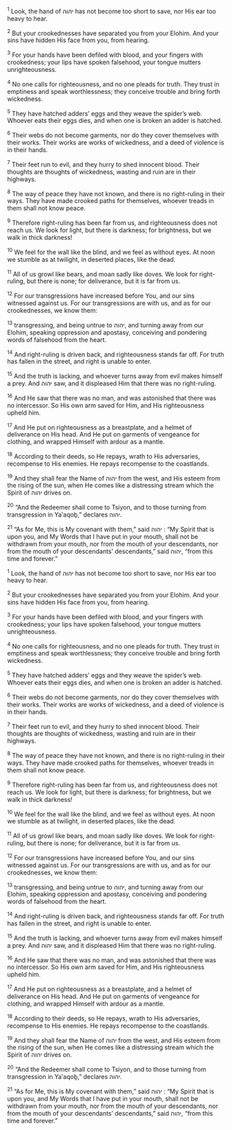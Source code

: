 <sup>1</sup> Look, the hand of יהוה has not become too short to save, nor His ear too heavy to hear.

<sup>2</sup> But your crookednesses have separated you from your Elohim. And your sins have hidden His face from you, from hearing.

<sup>3</sup> For your hands have been defiled with blood, and your fingers with crookedness; your lips have spoken falsehood, your tongue mutters unrighteousness.

<sup>4</sup> No one calls for righteousness, and no one pleads for truth. They trust in emptiness and speak worthlessness; they conceive trouble and bring forth wickedness.

<sup>5</sup> They have hatched adders’ eggs and they weave the spider’s web. Whoever eats their eggs dies, and when one is broken an adder is hatched.

<sup>6</sup> Their webs do not become garments, nor do they cover themselves with their works. Their works are works of wickedness, and a deed of violence is in their hands.

<sup>7</sup> Their feet run to evil, and they hurry to shed innocent blood. Their thoughts are thoughts of wickedness, wasting and ruin are in their highways.

<sup>8</sup> The way of peace they have not known, and there is no right-ruling in their ways. They have made crooked paths for themselves, whoever treads in them shall not know peace.

<sup>9</sup> Therefore right-ruling has been far from us, and righteousness does not reach us. We look for light, but there is darkness; for brightness, but we walk in thick darkness!

<sup>10</sup> We feel for the wall like the blind, and we feel as without eyes. At noon we stumble as at twilight, in deserted places, like the dead.

<sup>11</sup> All of us growl like bears, and moan sadly like doves. We look for right-ruling, but there is none; for deliverance, but it is far from us.

<sup>12</sup> For our transgressions have increased before You, and our sins witnessed against us. For our transgressions are with us, and as for our crookednesses, we know them:

<sup>13</sup> transgressing, and being untrue to יהוה, and turning away from our Elohim, speaking oppression and apostasy, conceiving and pondering words of falsehood from the heart.

<sup>14</sup> And right-ruling is driven back, and righteousness stands far off. For truth has fallen in the street, and right is unable to enter.

<sup>15</sup> And the truth is lacking, and whoever turns away from evil makes himself a prey. And יהוה saw, and it displeased Him that there was no right-ruling.

<sup>16</sup> And He saw that there was no man, and was astonished that there was no intercessor. So His own arm saved for Him, and His righteousness upheld him.

<sup>17</sup> And He put on righteousness as a breastplate, and a helmet of deliverance on His head. And He put on garments of vengeance for clothing, and wrapped Himself with ardour as a mantle.

<sup>18</sup> According to their deeds, so He repays, wrath to His adversaries, recompense to His enemies. He repays recompense to the coastlands.

<sup>19</sup> And they shall fear the Name of יהוה from the west, and His esteem from the rising of the sun, when He comes like a distressing stream which the Spirit of יהוה drives on.

<sup>20</sup> “And the Redeemer shall come to Tsiyon, and to those turning from transgression in Ya‛aqoḇ,” declares יהוה.

<sup>21</sup> “As for Me, this is My covenant with them,” said יהוה : “My Spirit that is upon you, and My Words that I have put in your mouth, shall not be withdrawn from your mouth, nor from the mouth of your descendants, nor from the mouth of your descendants’ descendants,” said יהוה, “from this time and forever.”

<sup>1</sup> Look, the hand of יהוה has not become too short to save, nor His ear too heavy to hear.

<sup>2</sup> But your crookednesses have separated you from your Elohim. And your sins have hidden His face from you, from hearing.

<sup>3</sup> For your hands have been defiled with blood, and your fingers with crookedness; your lips have spoken falsehood, your tongue mutters unrighteousness.

<sup>4</sup> No one calls for righteousness, and no one pleads for truth. They trust in emptiness and speak worthlessness; they conceive trouble and bring forth wickedness.

<sup>5</sup> They have hatched adders’ eggs and they weave the spider’s web. Whoever eats their eggs dies, and when one is broken an adder is hatched.

<sup>6</sup> Their webs do not become garments, nor do they cover themselves with their works. Their works are works of wickedness, and a deed of violence is in their hands.

<sup>7</sup> Their feet run to evil, and they hurry to shed innocent blood. Their thoughts are thoughts of wickedness, wasting and ruin are in their highways.

<sup>8</sup> The way of peace they have not known, and there is no right-ruling in their ways. They have made crooked paths for themselves, whoever treads in them shall not know peace.

<sup>9</sup> Therefore right-ruling has been far from us, and righteousness does not reach us. We look for light, but there is darkness; for brightness, but we walk in thick darkness!

<sup>10</sup> We feel for the wall like the blind, and we feel as without eyes. At noon we stumble as at twilight, in deserted places, like the dead.

<sup>11</sup> All of us growl like bears, and moan sadly like doves. We look for right-ruling, but there is none; for deliverance, but it is far from us.

<sup>12</sup> For our transgressions have increased before You, and our sins witnessed against us. For our transgressions are with us, and as for our crookednesses, we know them:

<sup>13</sup> transgressing, and being untrue to יהוה, and turning away from our Elohim, speaking oppression and apostasy, conceiving and pondering words of falsehood from the heart.

<sup>14</sup> And right-ruling is driven back, and righteousness stands far off. For truth has fallen in the street, and right is unable to enter.

<sup>15</sup> And the truth is lacking, and whoever turns away from evil makes himself a prey. And יהוה saw, and it displeased Him that there was no right-ruling.

<sup>16</sup> And He saw that there was no man, and was astonished that there was no intercessor. So His own arm saved for Him, and His righteousness upheld him.

<sup>17</sup> And He put on righteousness as a breastplate, and a helmet of deliverance on His head. And He put on garments of vengeance for clothing, and wrapped Himself with ardour as a mantle.

<sup>18</sup> According to their deeds, so He repays, wrath to His adversaries, recompense to His enemies. He repays recompense to the coastlands.

<sup>19</sup> And they shall fear the Name of יהוה from the west, and His esteem from the rising of the sun, when He comes like a distressing stream which the Spirit of יהוה drives on.

<sup>20</sup> “And the Redeemer shall come to Tsiyon, and to those turning from transgression in Ya‛aqoḇ,” declares יהוה.

<sup>21</sup> “As for Me, this is My covenant with them,” said יהוה : “My Spirit that is upon you, and My Words that I have put in your mouth, shall not be withdrawn from your mouth, nor from the mouth of your descendants, nor from the mouth of your descendants’ descendants,” said יהוה, “from this time and forever.”

